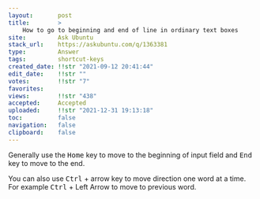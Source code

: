 ```yaml
---
layout:       post
title:        >
    How to go to beginning and end of line in ordinary text boxes
site:         Ask Ubuntu
stack_url:    https://askubuntu.com/q/1363381
type:         Answer
tags:         shortcut-keys
created_date: !!str "2021-09-12 20:41:44"
edit_date:    !!str ""
votes:        !!str "7"
favorites:    
views:        !!str "438"
accepted:     Accepted
uploaded:     !!str "2021-12-31 19:13:18"
toc:          false
navigation:   false
clipboard:    false
---
```


Generally use the <kbd>Home</kbd> key to move to the beginning of input field and <kbd>End</kbd> key to move to the end.

You can also use <kbd>Ctrl</kbd> + arrow key to move direction one word at a time. For example <kbd>Ctrl</kbd> + Left Arrow to move to previous word.
